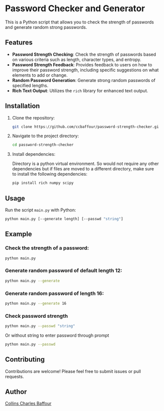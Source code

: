 # Password Checker and Generator

This is a Python script that allows you to check the strength of passwords and generate random strong passwords.

## Features

- **Password Strength Checking**: Check the strength of passwords based on various criteria such as length, character types, and entropy.
- **Password Strength Feedback**: Provides feedback to users on how to improve their password strength, including specific suggestions on what elements to add or change.
- **Random Password Generation**: Generate strong random passwords of specified lengths.
- **Rich Text Output**: Utilizes the `rich` library for enhanced text output.

## Installation

1. Clone the repository:

    ```bash
    git clone https://github.com/ccbaffour/password-strength-checker.git
    ```

2. Navigate to the project directory:

    ```bash
    cd password-strength-checker
    ```

3. Install dependencies:
   
    Directory is a python virtual environment. So would not require any other dependencies but if files are moved to a different directory, make sure to install the following dependencies:
    
    ```bash
    pip install rich numpy scipy
    ```

## Usage

Run the script `main.py` with Python:

```bash
python main.py [--generate length] [--passwd "string"]
```

## Example

### Check the strength of a password:

```bash
python main.py
```
### Generate random password of default length 12:

```bash
python main.py --generate
```
### Generate random password of length 16:

```bash
python main.py --generate 16
```
### Check password strength

```bash
python main.py --passwd "string"
```
Or without string to enter password through prompt
```bash
python main.py --passwd
```

## Contributing

Contributions are welcome! Please feel free to submit issues or pull requests.

## Author
[Collins Charles Baffour](https://github.com/ccbaffour)
